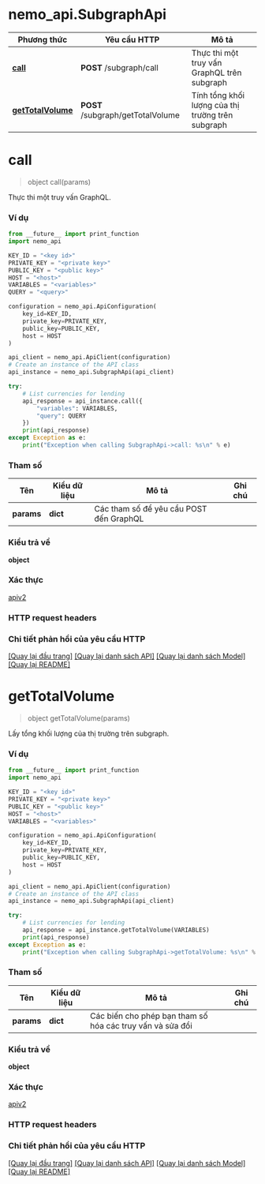 # nemo_api.SubgraphApi

Phương thức | Yêu cầu HTTP | Mô tả
------------- | ------------- | -------------
[**call**](SubgraphApi.md#call) | **POST** /subgraph/call | Thực thi một truy vấn GraphQL trên subgraph
[**getTotalVolume**](SubgraphApi.md#gettotalvolume) | **POST** /subgraph/getTotalVolume | Tính tổng khối lượng của thị trường trên subgraph

# **call**
> object call(params)

Thực thi một truy vấn GraphQL.

### Ví dụ

```python
from __future__ import print_function
import nemo_api

KEY_ID = "<key id>"
PRIVATE_KEY = "<private key>"
PUBLIC_KEY = "<public key>"
HOST = "<host>"
VARIABLES = "<variables>"
QUERY = "<query>"

configuration = nemo_api.ApiConfiguration(
    key_id=KEY_ID,
    private_key=PRIVATE_KEY,
    public_key=PUBLIC_KEY,
    host = HOST
)

api_client = nemo_api.ApiClient(configuration)
# Create an instance of the API class
api_instance = nemo_api.SubgraphApi(api_client)

try:
    # List currencies for lending
    api_response = api_instance.call({
        "variables": VARIABLES,
        "query": QUERY
    })
    print(api_response)
except Exception as e:
    print("Exception when calling SubgraphApi->call: %s\n" % e)
```

### Tham số

| Tên | Kiểu dữ liệu | Mô tả | Ghi chú |
------------- | ------------- | ------------- | -------------
 **params** | **dict**| Các tham số để yêu cầu POST đến GraphQL | 

### Kiểu trả về

**object**

### Xác thực

[apiv2](./README.md#apiv2)

### HTTP request headers

### Chi tiết phản hồi của yêu cầu HTTP

[[Quay lại đầu trang]](#) [[Quay lại danh sách API]](./README.md#tài-liệu-về-api-endpoints) [[Quay lại danh sách Model]](./README.md#tài-liệu-về-models) [[Quay lại README]](./README.md)

# **getTotalVolume**
> object getTotalVolume(params)

Lấy tổng khối lượng của thị trường trên subgraph.

### Ví dụ

```python
from __future__ import print_function
import nemo_api

KEY_ID = "<key id>"
PRIVATE_KEY = "<private key>"
PUBLIC_KEY = "<public key>"
HOST = "<host>"
VARIABLES = "<variables>"

configuration = nemo_api.ApiConfiguration(
    key_id=KEY_ID,
    private_key=PRIVATE_KEY,
    public_key=PUBLIC_KEY,
    host = HOST
)

api_client = nemo_api.ApiClient(configuration)
# Create an instance of the API class
api_instance = nemo_api.SubgraphApi(api_client)

try:
    # List currencies for lending
    api_response = api_instance.getTotalVolume(VARIABLES)
    print(api_response)
except Exception as e:
    print("Exception when calling SubgraphApi->getTotalVolume: %s\n" % e)
```

### Tham số

| Tên | Kiểu dữ liệu | Mô tả | Ghi chú |
------------- | ------------- | ------------- | -------------
 **params** | **dict**| Các biến cho phép bạn tham số hóa các truy vấn và sửa đổi | 

### Kiểu trả về

**object**

### Xác thực

[apiv2](./README.md#apiv2)

### HTTP request headers

### Chi tiết phản hồi của yêu cầu HTTP

[[Quay lại đầu trang]](#) [[Quay lại danh sách API]](./README.md#tài-liệu-về-api-endpoints) [[Quay lại danh sách Model]](./README.md#tài-liệu-về-models) [[Quay lại README]](./README.md)